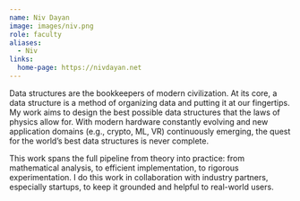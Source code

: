 ```yaml
---
name: Niv Dayan
image: images/niv.png
role: faculty
aliases:
  - Niv
links:
  home-page: https://nivdayan.net
---
```


Data structures are the bookkeepers of modern civilization. At its core, a data structure is a method of organizing data and putting it at our fingertips. My work aims to design the best possible data structures that the laws of physics allow for. With modern hardware constantly evolving and new application domains (e.g., crypto, ML, VR) continuously emerging, the quest for the world’s best data structures is never complete. 

 

This work spans the full pipeline from theory into practice: from mathematical analysis, to efficient implementation, to rigorous experimentation. I do this work in collaboration with industry partners, especially startups, to keep it grounded and helpful to real-world users.
